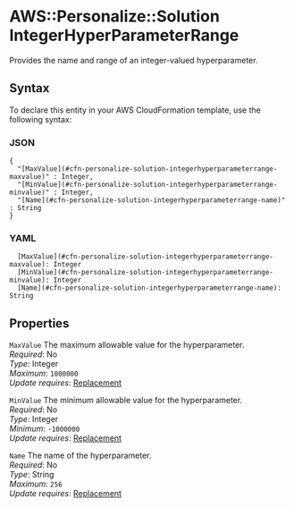 # AWS::Personalize::Solution IntegerHyperParameterRange<a name="aws-properties-personalize-solution-integerhyperparameterrange"></a>

Provides the name and range of an integer\-valued hyperparameter\.

## Syntax<a name="aws-properties-personalize-solution-integerhyperparameterrange-syntax"></a>

To declare this entity in your AWS CloudFormation template, use the following syntax:

### JSON<a name="aws-properties-personalize-solution-integerhyperparameterrange-syntax.json"></a>

```
{
  "[MaxValue](#cfn-personalize-solution-integerhyperparameterrange-maxvalue)" : Integer,
  "[MinValue](#cfn-personalize-solution-integerhyperparameterrange-minvalue)" : Integer,
  "[Name](#cfn-personalize-solution-integerhyperparameterrange-name)" : String
}
```

### YAML<a name="aws-properties-personalize-solution-integerhyperparameterrange-syntax.yaml"></a>

```
  [MaxValue](#cfn-personalize-solution-integerhyperparameterrange-maxvalue): Integer
  [MinValue](#cfn-personalize-solution-integerhyperparameterrange-minvalue): Integer
  [Name](#cfn-personalize-solution-integerhyperparameterrange-name): String
```

## Properties<a name="aws-properties-personalize-solution-integerhyperparameterrange-properties"></a>

`MaxValue` <a name="cfn-personalize-solution-integerhyperparameterrange-maxvalue"></a>
The maximum allowable value for the hyperparameter\.  
_Required_: No  
_Type_: Integer  
_Maximum_: `1000000`  
_Update requires_: [Replacement](https://docs.aws.amazon.com/AWSCloudFormation/latest/UserGuide/using-cfn-updating-stacks-update-behaviors.html#update-replacement)

`MinValue` <a name="cfn-personalize-solution-integerhyperparameterrange-minvalue"></a>
The minimum allowable value for the hyperparameter\.  
_Required_: No  
_Type_: Integer  
_Minimum_: `-1000000`  
_Update requires_: [Replacement](https://docs.aws.amazon.com/AWSCloudFormation/latest/UserGuide/using-cfn-updating-stacks-update-behaviors.html#update-replacement)

`Name` <a name="cfn-personalize-solution-integerhyperparameterrange-name"></a>
The name of the hyperparameter\.  
_Required_: No  
_Type_: String  
_Maximum_: `256`  
_Update requires_: [Replacement](https://docs.aws.amazon.com/AWSCloudFormation/latest/UserGuide/using-cfn-updating-stacks-update-behaviors.html#update-replacement)
